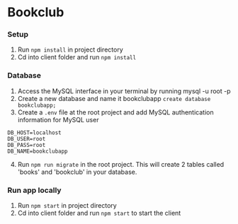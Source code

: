 # Bookclub

### Setup

1. Run `npm install` in project directory
2. Cd into client folder and run `npm install`


### Database

1. Access the MySQL interface in your terminal by running mysql -u root -p
2. Create a new database and name it bookclubapp `create database bookclubapp;` 
3. Create a `.env` file at the root project and add MySQL authentication information for MySQL user

```
DB_HOST=localhost
DB_USER=root
DB_PASS=root
DB_NAME=bookclubapp
```

4. Run `npm run migrate` in the root project. This will create 2 tables called 'books' and 'bookclub' in your database.


### Run app locally

1. Run `npm start` in project directory 
2. Cd into client folder and run `npm start` to start the client 


